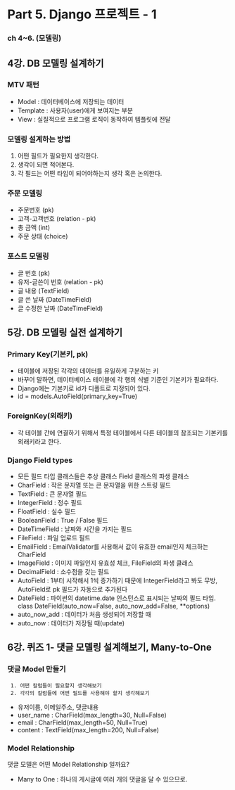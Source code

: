 # Part 5. Django 프로젝트 - 1
### ch 4~6. (모델링)
## 4강. DB 모델링 설계하기
### MTV 패턴
- Model : 데이터베이스에 저장되는 데이터
- Template : 사용자(user)에게 보여지는 부분
- View : 실질적으로 프로그램 로직이 동작하여 템플릿에 전달

### 모델링 설계하는 방법
1. 어떤 필드가 필요한지 생각한다.
2. 생각이 되면 적어본다.
3. 각 필드는 어떤 타입이 되어야하는지 생각 혹은 논의한다.

### 주문 모델링
- 주문번호 (pk)
- 고객-고객번호 (relation - pk)
- 총 금액 (int)
- 주문 상태 (choice)

### 포스트 모델링
- 글 번호 (pk)
- 유저-글쓴이 번호 (relation - pk)
- 글 내용 (TextField)
- 글 쓴 날짜 (DateTimeField)
- 글 수정한 날짜 (DateTimeField)

## 5강. DB 모델링 실전 설계하기
### Primary Key(기본키, pk)
- 테이블에 저장된 각각의 데이터를 유일하게 구분하는 키
- 바꾸어 말하면, 데이터베이스 테이블에 각 행의 식별 기준인 기본키가 필요하다.
- Django에는 기본키로 id가 디폴트로 지정되어 있다.
- id = models.AutoField(primary_key=True)

### ForeignKey(외래키)
- 각 테이블 간에 연결하기 위해서 특정 테이블에서 다른 테이블의 참조되는 기본키를 외래키라고 한다.

### Django Field types
- 모든 필드 타입 클래스들은 추상 클래스 Field 클래스의 파생 클래스
- CharField : 작은 문자열 또는 큰 문자열을 위한 스트링 필드
- TextField : 큰 문자열 필드
- IntegerField : 정수 필드
- FloatField : 실수 필드
- BooleanField : True / False 필드
- DateTimeField : 날짜와 시간을 가지는 필드
- FileField : 파일 업로드 필드
- EmailField : EmailValidator를 사용해서 값이 유효한 email인지 체크하는 CharField
- ImageField : 이미지 파일인지 유효성 체크,  FileField의 파생 클래스
- DecimalField  : 소수점을 갖는 필드
- AutoField  :  1부터 시작해서 1씩 증가하기 때문에 IntegerField라고 봐도 무방, AutoField로 pk 필드가 자동으로 추가된다
- DateField : 파이썬의 datetime.date 인스턴스로 표시되는 날짜의 필드 타입. class DateField(auto_now=False, auto_now_add=False, **options)
- auto_now_add : 데이터가 처음 생성되어 저장할 때
- auto_now : 데이터가 저장될 때(update)

## 6강. 퀴즈 1- 댓글 모델링 설계해보기, Many-to-One
 ### 댓글 Model 만들기
	 1. 어떤 칼럼들이 필요할지 생각해보기
	 2. 각각의 칼럼들에 어떤 필드를 사용해야 할지 생각해보기
- 유저이름, 이메일주소, 댓글내용
- user_name : CharField(max_length=30, Null=False)
- email : CharField(max_length=50, Null=True)
- content : TextField(max_length=200, Null=False)

### Model Relationship
댓글 모델은 어떤 Model Relationship 일까요?
- Many to One : 하나의 게시글에 여러 개의 댓글을 달 수 있으므로.


<!--stackedit_data:
eyJoaXN0b3J5IjpbMTY1MDE1Mzc0N119
-->